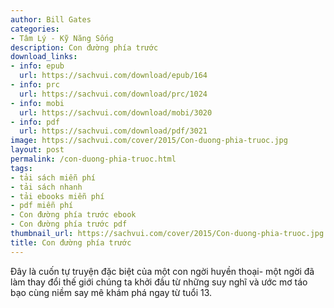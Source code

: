 ```yaml
---
author: Bill Gates
categories:
- Tâm Lý - Kỹ Năng Sống
description: Con đường phía trước
download_links:
- info: epub
  url: https://sachvui.com/download/epub/164
- info: prc
  url: https://sachvui.com/download/prc/1024
- info: mobi
  url: https://sachvui.com/download/mobi/3020
- info: pdf
  url: https://sachvui.com/download/pdf/3021
image: https://sachvui.com/cover/2015/Con-duong-phia-truoc.jpg
layout: post
permalink: /con-duong-phia-truoc.html
tags:
- tải sách miễn phí
- tải sách nhanh
- tải ebooks miễn phí
- pdf miễn phí
- Con đường phía trước ebook
- Con đường phía trước pdf
thumbnail_url: https://sachvui.com/cover/2015/Con-duong-phia-truoc.jpg
title: Con đường phía trước
---
```


 <div class="item-desc text-justify"> <p>Đây là cuốn tự truyện đặc biệt của một con ngời huyền thoại- một ngời đã làm thay đổi thế giới chúng ta khởi đầu từ những suy nghĩ và ước mơ táo bạo cùng niềm say mê khám phá ngay từ tuổi 13.</p> </div>